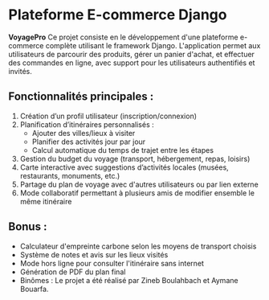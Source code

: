 # Plateforme E-commerce Django

**VoyagePro** Ce projet consiste en le développement d'une plateforme e-commerce complète utilisant le framework Django. L'application permet aux utilisateurs de parcourir des produits, gérer un panier d'achat, et effectuer des commandes en ligne, avec support pour les utilisateurs authentifiés et invités.

## Fonctionnalités principales :

1. Création d’un profil utilisateur (inscription/connexion)
2. Planification d’itinéraires personnalisés :
   - Ajouter des villes/lieux à visiter  
   - Planifier des activités jour par jour  
   - Calcul automatique du temps de trajet entre les étapes  
3. Gestion du budget du voyage (transport, hébergement, repas, loisirs)  
4. Carte interactive avec suggestions d’activités locales (musées, restaurants, monuments, etc.)  
5. Partage du plan de voyage avec d'autres utilisateurs ou par lien externe  
6. Mode collaboratif permettant à plusieurs amis de modifier ensemble le même itinéraire

## Bonus :
- Calculateur d'empreinte carbone selon les moyens de transport choisis
- Système de notes et avis sur les lieux visités
- Mode hors ligne pour consulter l'itinéraire sans internet
- Génération de PDF du plan final
- Binômes : Le projet a été réalisé par Zineb Boulahbach et Aymane Bouarfa.
